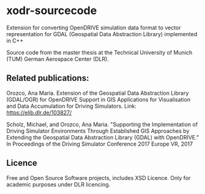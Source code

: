 # xodr-sourcecode
Extension for converting OpenDRIVE simulation data format to vector representation for GDAL (Geospatial Data Abstraction Library) implemented in C++

Source code from the master thesis at the Technical University of Munich (TUM) German Aerospace Center (DLR).  

## Related publications: 

Orozco, Ana Maria. Extension of the Geospatial Data Abstraction Library (GDAL/OGR) for OpenDRIVE Support in GIS Applications for Visualisation and Data Accumulation for Driving Simulators.  Link: https://elib.dlr.de/103827/ 

Scholz, Michael, and Orozco, Ana Maria. "Supporting the Implementation of Driving Simulator Environments Through Established GIS Approaches by Extending the Geospatial Data Abstraction Library (GDAL) with OpenDRIVE." In Proceedings of the Driving Simulator Conference 2017 Europe VR, 2017

## Licence
Free and Open Source Software projects, includes XSD Licence. Only for academic purposes under DLR licencing. 
